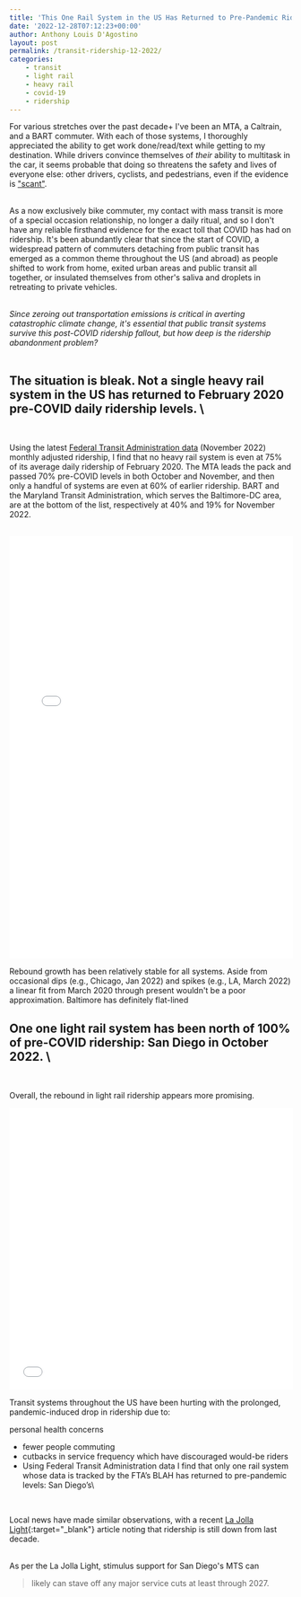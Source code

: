 ```yaml
---
title: 'This One Rail System in the US Has Returned to Pre-Pandemic Ridership'
date: '2022-12-28T07:12:23+00:00'
author: Anthony Louis D'Agostino
layout: post
permalink: /transit-ridership-12-2022/
categories:
    - transit
    - light rail
    - heavy rail
    - covid-19
    - ridership
---
```


For various stretches over the past decade+ I've been an MTA, a Caltrain, and a BART commuter. With each of those systems, I thoroughly appreciated the ability to get work done/read/text while getting to my destination. While drivers convince themselves of *their* ability to multitask in the car, it seems probable that doing so threatens the safety and lives of everyone else: other drivers, cyclists, and pedestrians, even if the evidence is ["scant"](https://www.sciencedirect.com/science/article/pii/S0968090X16301917?casa_token=zL4_P6qIQUkAAAAA:I8oyf2j8rwmNCVeeEKL7Fr30UusexrNh-t4bLAqTYY9aHQ6KmOCxFd3nCLRBKm8RyHmDNL0W4S2g).\
<br>

As a now exclusively bike commuter, my contact with mass transit is more of a special occasion relationship, no longer a daily ritual, and so I don't have any reliable firsthand evidence for the exact toll that COVID has had on ridership. It's been abundantly clear that since the start of COVID, a widespread pattern of commuters detaching from public transit has emerged as a common theme throughout the US (and abroad) as people shifted to work from home, exited urban areas and public transit all together, or insulated themselves from other's saliva and droplets in retreating to private vehicles. \
<br>

*Since zeroing out transportation emissions is critical in averting catastrophic climate change, it's essential that public transit systems survive this post-COVID ridership fallout, but how deep is the ridership abandonment problem?*\
<br>

## The situation is bleak. Not a single heavy rail system in the US has returned to February 2020 pre-COVID daily ridership levels. \
<br>

Using the latest [Federal Transit Administration data](https://www.transit.dot.gov/ntd/data-product/monthly-module-adjusted-data-release) (November 2022) monthly adjusted ridership, I find that no heavy rail system is even at 75% of its average daily ridership of February 2020. The MTA leads the pack and passed 70% pre-COVID levels in both October and November, and then only a handful of systems are even at 60% of earlier ridership. BART and the Maryland Transit Administration, which serves the Baltimore-DC area, are at the bottom of the list, respectively at 40% and 19% for November 2022.\
<br>  


<iframe src="/data_files/heavy-rail-performance.html" width="100%" height="750" style="border:1px solid white;">  </iframe>

Rebound growth has been relatively stable for all systems. Aside from occasional dips (e.g., Chicago, Jan 2022) and spikes (e.g., LA, March 2022) a linear fit from March 2020 through present wouldn't be a poor approximation. Baltimore has definitely flat-lined 

## One one light rail system has been north of 100% of pre-COVID ridership: San Diego in October 2022. \
<br>

Overall, the rebound in light rail ridership  appears more promising.


<iframe src="/data_files/light-rail-performance.html" width="100%" height="500" style="border:1px solid white;">  </iframe>

Transit systems throughout the US have been hurting with the prolonged, pandemic-induced drop in ridership due to:

personal health concerns
- fewer people commuting
- cutbacks in service frequency which have discouraged would-be riders
- Using Federal Transit Administration data I find that only one rail system whose data is tracked by the FTA’s BLAH has returned to pre-pandemic levels: San Diego’s\
<br>

Local news have made similar observations, with a recent [La Jolla Light](https://www.lajollalight.com/news/story/2022-12-10/san-diego-trolley-and-bus-ridership-nears-pre-pandemic-levels-but-still-lags-from-last-decade){:target="_blank"} article noting that ridership is still down from last decade.\
<br>  

As per the La Jolla Light, stimulus support for San Diego's MTS can
> likely can stave off any major service cuts at least through 2027.
